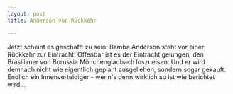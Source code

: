 ```yaml
---
layout: post
title: Anderson vor Rückkehr

---
```


Jetzt scheint es geschafft zu sein: Bamba Anderson steht vor einer Rückkehr zur Eintracht. Offenbar ist es der Eintracht gelungen, den Brasilianer von Borussia Mönchengladbach loszueisen. Und er wird demnach nicht wie eigentlich geplant ausgeliehen, sondern sogar gekauft. Endlich ein Innenverteidiger - wenn's denn wirklich so ist wie berichtet wird...


